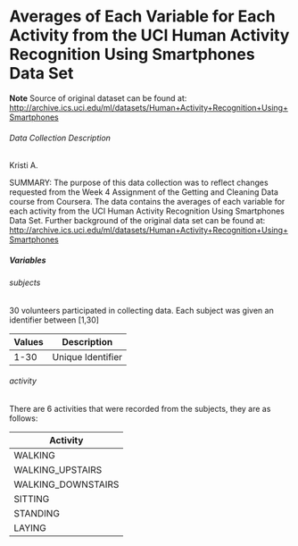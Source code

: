 # Averages of Each Variable for Each Activity from the UCI Human Activity Recognition Using Smartphones Data Set

**Note** Source of original dataset can be found at:
http://archive.ics.uci.edu/ml/datasets/Human+Activity+Recognition+Using+Smartphones

###### Data Collection Description
Kristi A.

SUMMARY: The purpose of this data collection was to reflect changes requested
from the Week 4 Assignment of the Getting and Cleaning Data course from
Coursera. The data contains the averages of each variable for each activity
from the UCI Human Activity Recognition Using Smartphones Data Set. Further
background of the original data set can be found at:
http://archive.ics.uci.edu/ml/datasets/Human+Activity+Recognition+Using+Smartphones

##### Variables

###### subjects

30 volunteers participated in collecting data. Each subject was given an
identifier between [1,30]

| Values | Description |
| ------ | ----------- |
| 1-30   | Unique Identifier |

###### activity
There are 6 activities that were recorded from the subjects, they are as
follows:

| Activity |
| -------- |
| WALKING  |
| WALKING_UPSTAIRS |
| WALKING_DOWNSTAIRS |
| SITTING  |
| STANDING |
| LAYING   |
